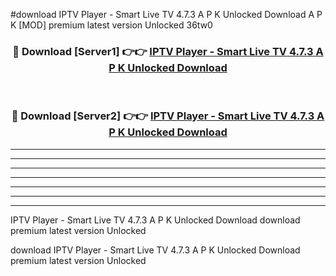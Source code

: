 #download IPTV Player - Smart Live TV 4.7.3 A P K Unlocked Download A P K [MOD] premium latest version Unlocked 36tw0 



<div align="center">
<h3>🔴 Download [Server1] 👉👉 <a href="https://apkdownload-94cd0.web.app/">IPTV Player - Smart Live TV 4.7.3 A P K Unlocked Download</a></h3><br>

<h3>🔴 Download [Server2] 👉👉 <a href="https://apkdownload-94cd0.web.app/">IPTV Player - Smart Live TV 4.7.3 A P K Unlocked Download</a></h3>
</div>





----------------------------------------------------------

----------------------------------------------------------

----------------------------------------------------------

----------------------------------------------------------

----------------------------------------------------------

----------------------------------------------------------

----------------------------------------------------------

IPTV Player - Smart Live TV 4.7.3 A P K Unlocked Download download premium latest version Unlocked

download IPTV Player - Smart Live TV 4.7.3 A P K Unlocked Download premium latest version Unlocked
